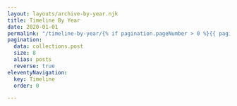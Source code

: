 ```yaml
---
layout: layouts/archive-by-year.njk
title: Timeline By Year
date: 2020-01-01
permalink: "/timeline-by-year/{% if pagination.pageNumber > 0 %}{{ pagination.pageNumber + 1 }}/{% endif %}index.html"
pagination:
  data: collections.post
  size: 8
  alias: posts
  reverse: true
eleventyNavigation:
  key: Timeline
  order: 0

---
```

